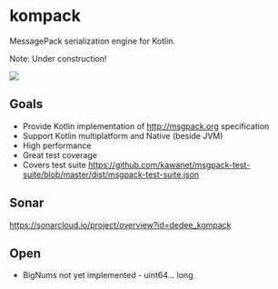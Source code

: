# kompack

MessagePack serialization engine for Kotlin.

Note: Under construction!

[<img src="https://github.com/dedee/kompack/actions/workflows/build-gradle-project.yml/badge.svg">](<https://github.com/dedee/kompack/actions>)

## Goals

- Provide Kotlin implementation of http://msgpack.org specification
- Support Kotlin multiplatform and Native (beside JVM)
- High performance
- Great test coverage
- Covers test suite https://github.com/kawanet/msgpack-test-suite/blob/master/dist/msgpack-test-suite.json


## Sonar

https://sonarcloud.io/project/overview?id=dedee_kompack

## Open

- BigNums not yet implemented - uint64... long